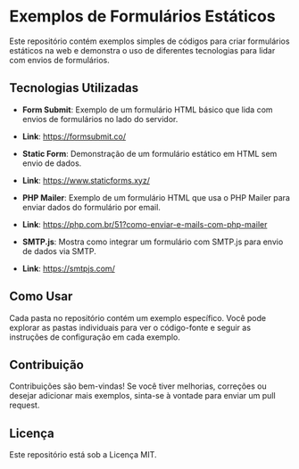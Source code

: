 # Exemplos de Formulários Estáticos

Este repositório contém exemplos simples de códigos para criar formulários estáticos na web e demonstra o uso de diferentes tecnologias para lidar com envios de formulários.

## Tecnologias Utilizadas

- **Form Submit**: Exemplo de um formulário HTML básico que lida com envios de formulários no lado do servidor.
- **Link**: https://formsubmit.co/


- **Static Form**: Demonstração de um formulário estático em HTML sem envio de dados.
- **Link**: https://www.staticforms.xyz/


- **PHP Mailer**: Exemplo de um formulário HTML que usa o PHP Mailer para enviar dados do formulário por email.
- **Link**: https://php.com.br/51?como-enviar-e-mails-com-php-mailer


- **SMTP.js**: Mostra como integrar um formulário com SMTP.js para envio de dados via SMTP.
- **Link**: https://smtpjs.com/

## Como Usar

Cada pasta no repositório contém um exemplo específico. Você pode explorar as pastas individuais para ver o código-fonte e seguir as instruções de configuração em cada exemplo.

## Contribuição

Contribuições são bem-vindas! Se você tiver melhorias, correções ou desejar adicionar mais exemplos, sinta-se à vontade para enviar um pull request.

## Licença

Este repositório está sob a Licença MIT.

